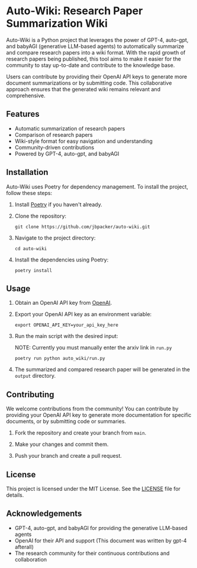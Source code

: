 # Auto-Wiki: Research Paper Summarization Wiki

Auto-Wiki is a Python project that leverages the power of GPT-4, auto-gpt, and babyAGI (generative LLM-based agents) to automatically summarize and compare research papers into a wiki format. With the rapid growth of research papers being published, this tool aims to make it easier for the community to stay up-to-date and contribute to the knowledge base.

Users can contribute by providing their OpenAI API keys to generate more document summarizations or by submitting code. This collaborative approach ensures that the generated wiki remains relevant and comprehensive.

## Features

- Automatic summarization of research papers
- Comparison of research papers
- Wiki-style format for easy navigation and understanding
- Community-driven contributions
- Powered by GPT-4, auto-gpt, and babyAGI

## Installation

Auto-Wiki uses Poetry for dependency management. To install the project, follow these steps:

1. Install [Poetry](https://python-poetry.org/docs/#installation) if you haven't already.

2. Clone the repository:

   ```
   git clone https://github.com/jbpacker/auto-wiki.git
   ```

3. Navigate to the project directory:

   ```
   cd auto-wiki
   ```

4. Install the dependencies using Poetry:

   ```
   poetry install
   ```

## Usage

1. Obtain an OpenAI API key from [OpenAI](https://beta.openai.com/signup/).

2. Export your OpenAI API key as an environment variable:

   ```
   export OPENAI_API_KEY=your_api_key_here
   ```

3. Run the main script with the desired input:

   NOTE: Currently you must manually enter the arxiv link in `run.py`
   ```
   poetry run python auto_wiki/run.py
   ```

4. The summarized and compared research paper will be generated in the `output` directory.

## Contributing

We welcome contributions from the community! You can contribute by providing your OpenAI API key to generate more documentation for specific documents, or by submitting code or summaries.

1. Fork the repository and create your branch from `main`.

2. Make your changes and commit them.

3. Push your branch and create a pull request.

## License

This project is licensed under the MIT License. See the [LICENSE](LICENSE) file for details.

## Acknowledgements

- GPT-4, auto-gpt, and babyAGI for providing the generative LLM-based agents
- OpenAI for their API and support (This document was written by gpt-4 afterall)
- The research community for their continuous contributions and collaboration

